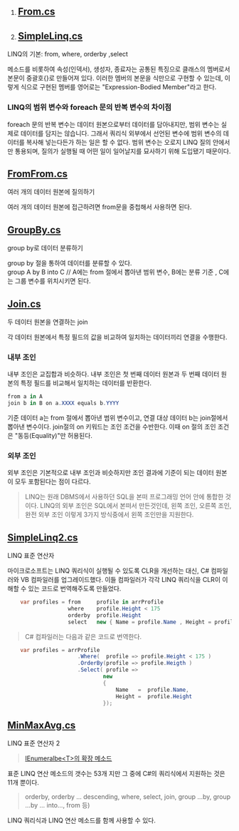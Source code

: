 1. ## [From.cs](https://github.com/twozeronine/Csharp_Study/blob/main/LINQ/From.cs)
2. ## [SimpleLinq.cs](https://github.com/twozeronine/Csharp_Study/blob/main/LINQ/SimpleLinq.cs)

LINQ의 기본: from, where, orderby ,select

메소드를 비롯하여 속성(인덱서), 생성자, 종료자는 공통된 특징으로 클래스의 멤버로서 본문이 중괄호{}로 만들어져 있다. 이러한 멤버의 본문을 식만으로 구현할 수 있는데, 이렇게 식으로 구현된 멤버를 영어로는 "Expression-Bodied Member"라고 한다.

### LINQ의 범위 변수와 foreach 문의 반복 변수의 차이점

foreach 문의 반복 변수는 데이터 원본으로부터 데이터를 담아내지만, 범위 변수는 실제로 데이터를 담지는 않습니다. 그래서 쿼리식 외부에서 선언된 변수에 범위 변수의 데이터를 복사해 넣는다든가 하는 일은 할 수 없다. 범위 변수는 오로지 LINQ 질의 안에서만 통용되며, 질의가 실행될 때 어떤 일이 일어날지를 묘사하기 위해 도입됐기 때문이다.

## [FromFrom.cs](https://github.com/twozeronine/Csharp_Study/blob/main/LINQ/FromFrom.cs)

여러 개의 데이터 원본에 질의하기

여러 개의 데이터 원본에 접근하려면 from문을 중첩해서 사용하면 된다.

## [GroupBy.cs](https://github.com/twozeronine/Csharp_Study/blob/main/LINQ/GroupBy.cs)

group by로 데이터 분류하기

group by 절을 통하여 데이터를 분류할 수 있다.  
group A by B into C // A에는 from 절에서 뽑아낸 범위 변수, B에는 분류 기준 , C에는 그룹 변수를 위치시키면 된다.

## [Join.cs](https://github.com/twozeronine/Csharp_Study/blob/main/LINQ/Join.cs)

두 데이터 원본을 연결하는 join

각 데이터 원본에서 특정 필드의 값을 비교하여 일치하는 데이터끼리 연결을 수행한다.

### 내부 조인

내부 조인은 교집합과 비슷하다. 내부 조인은 첫 번째 데이터 원본과 두 번째 데이터 원본의 특정 필드를 비교해서 일치하는 데이터를 반환한다.

```C#
from a in A
join b in B on a.XXXX equals b.YYYY
```

기준 데이터 a는 from 절에서 뽑아낸 범위 변수이고, 연결 대상 데이터 b는 join절에서 뽑아낸 변수이다. join절의 on 키워드는 조인 조건을 수반한다. 이때 on 절의 조인 조건은 "동등(Equality)"만 허용된다.

### 외부 조인

외부 조인은 기본적으로 내부 조인과 비슷하지만 조인 결과에 기준이 되는 데이터 원본이 모두 포함된다는 점이 다르다.

> LINQ는 원래 DBMS에서 사용하던 SQL을 본떠 프로그래밍 언어 안에 통합한 것이다. LINQ의 외부 조인은 SQL에서 본떠서 만든것인데, 왼쪽 조인, 오른쪽 조인, 완전 외부 조인 이렇게 3가지 방식중에서 왼쪽 조인만을 지원한다.

## [SimpleLinq2.cs](https://github.com/twozeronine/Csharp_Study/blob/main/LINQ/SimpleLinq2.cs)

LINQ 표준 연산자

마이크로소프트는 LINQ 쿼리식이 실행될 수 있도록 CLR을 개선하는 대신, C# 컴파일러와 VB 컴파일러를 업그레이드했다. 이들 컴파일러가 각각 LINQ 쿼리식을 CLR이 이해할 수 있는 코드로 번역해주도록 만들었다.

```C#
    var profiles = from     profile in arrProfile
                   where    profile.Height < 175
                   orderby  profile.Height
                   select   new { Name = profile.Name , Height = profile.Height };
```

> C# 컴파일러는 다음과 같은 코드로 번역한다.

```C#
    var profiles = arrProfile
                      .Where(  profile => profile.Height < 175 )
                      .OrderBy(profile => profile.Heigth )
                      .Select( profile =>
                              new
                              {
                                  Name   =  profile.Name,
                                  Height =  profile.Height
                              });
```

## [MinMaxAvg.cs](https://github.com/twozeronine/Csharp_Study/blob/main/LINQ/MinMaxAvg.cs)

LINQ 표준 연산자 2

> [IEnumeralbe\<T>의 확장 메소드](https://docs.microsoft.com/ko-kr/dotnet/api/system.linq.enumerable?view=net-5.0#-----)

표준 LINQ 연산 메소드의 갯수는 53개 지만 그 중에 C#의 쿼리식에서 지원하는 것은 11개 뿐이다.

> orderby, orderby ... descending, where, select, join, group ...by, group ...by ... into..., from 등)

LINQ 쿼리식과 LINQ 연산 메소드를 함께 사용할 수 있다.
